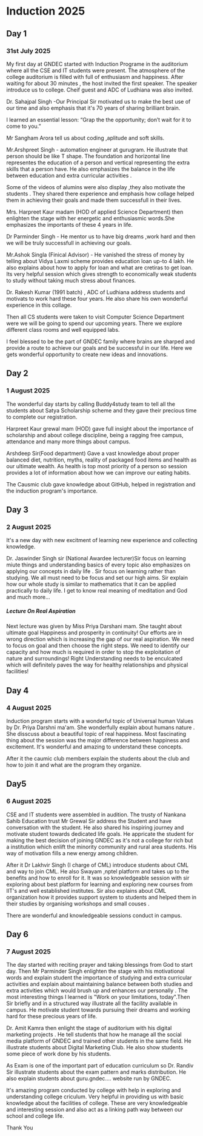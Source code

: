 # Induction 2025
## Day 1
### 31st July 2025
My first day at GNDEC started with Induction Programe in the auditorium where all the CSE and IT students were present. The atmosphere of the college auditorium is filled with full of enthusiasm and happiness.  After waiting for about 30 minutes , the host invited the first speaker. The speaker introduce us to college. Cheif guest and ADC of Ludhiana was also invited.  

Dr. Sahajpal Singh -Our Principal Sir  motivated us to make the best use of our time and also emphasis that it's 70 years of sharing brilliant brain. 

I learned an essential lesson: “Grap the  the opportunity; don’t wait for it to come to you.” 

Mr Sangham Arora tell us about coding ,aplitude and soft skills. 

Mr.Arshpreet Singh - automation engineer at gurugram. He illustrate that person should be like T shape. The foundation and horizontal  line representes the education of a person and vertical  representing the  extra skills that  a person have. He also emphasizes the balance in the life between education and extra curricular activities .

Some of the videos of alumins were also display ,they also motivate the students . They shared there experience and emphasis how collage helped them in achieving their goals and made them successfull in their lives. 

Mrs. Harpreet Kaur madam (HOD of applied Science Department) then enlighten the stage with her energetic and enthusiasmic words.She emphasizes the importants of these 4 years in life. 

Dr Parminder Singh - He mentor us to have big dreams ,work hard and then we will be truly successfull in achieving our goals. 

Mr.Ashok Singla (Finical Advisor) - He vanished the stress of money by telling about Vidya Laxmi scheme provides education loan up-to 4 lakh.  He also explains about  how to apply for loan and what are cretiras to get loan.  Its very helpful session which gives strength to economically weak students to study without taking much stress about finances. 

Dr. Rakesh Kumar (1991 batch) , ADC of Ludhiana address students and motivats to work hard these four years. He also share his own wonderful experience in this collage. 

Then all CS students were taken to visit Computer Science Department were we will be going to spend our upcoming years. There we explore different class rooms and well equipped labs. 

I feel blessed to be the part of GNDEC family where brains are sharped and provide a route to achieve our goals and be successful in our life.  Here we gets wonderful opportunity to create new ideas and innovations.

## Day 2
### 1 August 2025
The wonderful day starts by  calling Buddy4study team to tell all the students about Satya Scholarship scheme and they gave their precious time to complete our registration.

Harpreet Kaur grewal mam (HOD) gave full insight about the importance of scholarship and about college discipline, being a ragging free campus, attendance and many more things about campus. 

Arshdeep Sir(Food department) Gave a vast knowledge about proper balanced diet, nutrition, myths, reality of packaged food items and health as our ultimate wealth. As health is top most priority of a person so session provides a lot of information about how we can improve our eating habits. 

The Causmic club gave knowledge about GitHub, helped in registration and the induction program's importance.

## Day 3
### 2 August 2025
It's a new day with new excitment of learning new experience and collecting knowledge.

Dr. Jaswinder Singh sir (National Awardee lecturer)Sir focus on learning miute things and understanding basics of every topic also emphasizes on applying our concepts in daily life . Sir focus on learning rather than studying. We all must need to be focus and set our high aims. Sir explain how our whole study is similar to mathematics that it can be applied practically to daily life. I get to know real meaning of meditation and God and much more... 
##### Lecture On Real Aspiration
Next lecture was given by Miss Priya Darshani mam. She taught about ultimate goal Happiness and prosperity in continuity! Our efforts are in wrong direction which is increasing the gap of our real aspiration. We need to focus on goal and then choose the right steps. We need to identify our capacity and how much is required in order to stop the exploitation of nature and surroundings! Right Understanding needs to be enculcated which will definitely paves the way for healthy relationships and physical facilities!

## Day 4
### 4 August 2025
Induction program starts with a wonderful topic of Universal human  Values by Dr. Priya Darshni ma'am. She wonderfully explain about humans nature . She disscuss about a beautiful topic of real happiness. Most fascinating thing about the session was the major difference between happiness and excitement. It's wonderful and amazing to understand these concepts. 

After it the caumic club  members explain the students about the club and how to join it and what are the program they organize. 

## Day5
### 6 August 2025
CSE and IT students were assembled in audition. The trusty of Nankana Sahib Education trust Mr Grewal Sir address the Student and have conversation with the student. He also shared his inspiring journey and motivate student towards dedicated life goals. He appricate the student for making the best decision of joining GNDEC as it's not a college  for rich  but a institution which enlift the minority community and rural area students. His way of motivation fills a new energy among children.

After it Dr Lakhvir Singh (I charge of CML) introduce students about CML and way to join CML. He also Swayam ,nptel platform  and takes up to the benefits and how to enroll for it. It was so knowledgeable session with sir exploring about best platform for learning and exploring new courses from IIT's and well established institutes. Sir also explains about CML organization how it provides support system to students and helped them in their studies by organising  workshops and small  couses .

There are wonderful and knowledgeable sessions conduct in campus. 
## Day 6
### 7 August 2025
The day started with reciting prayer and taking blessings from God to start day. Then Mr Parminder Singh enlighten the stage with his motivational words and explain student the importance of studying and extra curricular activities and explain about maintaining balance between both studies and extra activities which would brush up and enhances our personally . The most interesting things I learned is "Work on your limitations, today".Then Sir briefly and in a structured way illustrate all the facility available in campus. He motivate student towards pursuing their dreams and working hard for these precious years of life. 

Dr. Amit Kamra then enlight the stage of auditorium with his digital marketing projects . He tell students  that how he manage all the social media platform of GNDEC and   trained other students  in the same field. He illustrate students about Digital Marketing Club. He also show students some piece of work done by his students.

As Exam is one of the important part  of education curriculum so Dr. Randiv Sir illustrate students about the exam pattern and marks distribution. He also explain students about guru.gndec.... website run by GNDEC. 

It's amazing program conducted by college with help in exploring and understanding college criculum. Very helpful in providing us with basic knowledge about the facilities of college.  These are very knowledgeable and interesting session and also act as a linking path way between our school and college life.

Thank You

